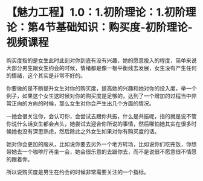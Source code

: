 # 【魅力工程】1.0：1.初阶理论：1.初阶理论：第4节基础知识：购买度-初阶理论-视频课程

购买度指的是女生此时此刻对你到底有没有兴趣，她的愿意投入的程度，简单来说大部分男生跟女生约会的时候，情绪都是像一根平衡线去发展，女生没有产生任何的情绪，这个其实是非常不好的。

你要做的是不断提升女生对你的购买度，提高她的兴趣和她对你的投入度，举一个例子，如果这个女生这时候对你的购买度是足够的，达到了一个增加的过程当中非常正向的方向的时候，那么女生对你会产生出几个方面的情况。

一她会很关注你，会认可你，会尝试去跟你共振，什么是共振呢，指的就是说不管你说什么话女生都会点头，她尝试去迎合你所说的事情，然后哪怕她其实在很多时候她也没有深思熟虑，然后除此之外女生如果对你有购买度的话。

她对你会更加的服从，比如说你要去另外一个地方转场，比如说你们吃完饭，你想带她去一个咖啡厅再坐一会，她会很乐意的去跟你去，而不是说很不愿意很不情愿的跟着你。

所以说购买度是男生在约会的时候非常需要关注的一个指标。